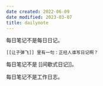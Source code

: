```yaml
---
date created: 2022-06-09
date modified: 2023-03-07
title: dailynote
---
```


每日笔记不是每日日记。

	[[让子弹飞]] 里有一句：正经人谁写日记啊？

每日笔记不是 [[间歇式日记]]。

每日笔记不是工作日志。
